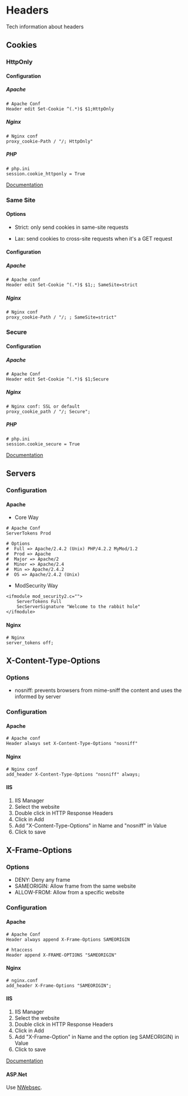# Headers

Tech information about headers

## Cookies

### HttpOnly

#### Configuration

##### Apache

~~~
# Apache Conf
Header edit Set-Cookie ^(.*)$ $1;HttpOnly
~~~

##### Nginx

~~~
# Nginx conf
proxy_cookie-Path / "/; HttpOnly"
~~~

##### PHP

~~~
# php.ini
session.cookie_httponly = True
~~~

[Documentation](http://php.net/session.cookie-httponly)

### Same Site

#### Options

* Strict: only send cookies in same-site requests

* Lax: send cookies to cross-site requests when it's a GET request

#### Configuration

##### Apache

~~~
# Apache conf
Header edit Set-Cookie ^(.*)$ $1;; SameSite=strict
~~~

##### Nginx

~~~
# Nginx conf
proxy_cookie-Path / "/; ; SameSite=strict"
~~~

### Secure

#### Configuration

##### Apache

~~~
# Apache Conf
Header edit Set-Cookie ^(.*)$ $1;Secure
~~~

##### Nginx

~~~
# Nginx conf: SSL or default
proxy_cookie_path / "/; Secure";
~~~

##### PHP

~~~
# php.ini
session.cookie_secure = True
~~~

[Documentation](http://php.net/session.cookie-secure)

##### 

## Servers

### Configuration

#### Apache

* Core Way

~~~
# Apache Conf
ServerTokens Prod

# Options
#  Full => Apache/2.4.2 (Unix) PHP/4.2.2 MyMod/1.2
#  Prod => Apache
#  Major => Apache/2
#  Minor => Apache/2.4
#  Min => Apache/2.4.2
#  OS => Apache/2.4.2 (Unix) 
~~~

* ModSecurity Way

~~~
<ifmodule mod_security2.c="">
    ServerTokens Full
    SecServerSignature "Welcome to the rabbit hole"
</ifmodule>
~~~

#### Nginx

~~~
# Nginx
server_tokens off;
~~~

## X-Content-Type-Options

### Options

* nosniff: prevents browsers from mime-sniff the content and uses the informed by server

### Configuration

#### Apache

~~~
# Apache conf
Header always set X-Content-Type-Options "nosniff"
~~~

#### Nginx

~~~
# Nginx conf
add_header X-Content-Type-Options "nosniff" always;
~~~

#### IIS

1. IIS Manager
2. Select the website
3. Double click in HTTP Response Headers
4. Click in Add
5. Add "X-Content-Type-Options" in Name and "nosniff" in Value
6. Click to save

## X-Frame-Options

### Options

* DENY: Deny any frame
* SAMEORIGIN: Allow frame from the same website
* ALLOW-FROM: Allow from a specific website

### Configuration

#### Apache

~~~
# Apache Conf
Header always append X-Frame-Options SAMEORIGIN

# htaccess
Header append X-FRAME-OPTIONS "SAMEORIGIN"
~~~

#### Nginx

~~~
# nginx.conf
add_header X-Frame-Options "SAMEORIGIN";
~~~

#### IIS

1. IIS Manager
2. Select the website
3. Double click in HTTP Response Headers
4. Click in Add
5. Add "X-Frame-Option" in Name and the option (eg SAMEORIGIN) in Value
6. Click to save

[Documentation](https://support.office.com/en-us/article/mitigating-framesniffing-with-the-x-frame-options-header-1911411b-b51e-49fd-9441-e8301dcdcd79)

#### ASP.Net

Use [NWebsec](https://docs.nwebsec.com/en/latest/nwebsec/Configuring-xfo.html).
